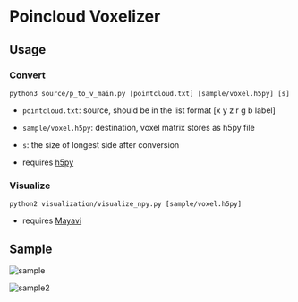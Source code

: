 
# Poincloud Voxelizer


## Usage
### Convert
```
python3 source/p_to_v_main.py [pointcloud.txt] [sample/voxel.h5py] [s]
```
- `pointcloud.txt`: source, should be in the list format [x y z r g b label]
- `sample/voxel.h5py`: destination, voxel matrix stores as h5py file
- `s`: the size of longest side after conversion

- requires [h5py](http://docs.h5py.org/en/latest/)

### Visualize
```
python2 visualization/visualize_npy.py [sample/voxel.h5py]
```
- requires [Mayavi](http://docs.enthought.com/mayavi/mayavi/)


## Sample
![sample](https://github.com/hardyqr/PointcloudVoxelizer/blob/master/sample/imgs/sample.png)

![sample2](https://github.com/hardyqr/PointcloudVoxelizer/blob/master/sample/imgs/sample2.jpg)
